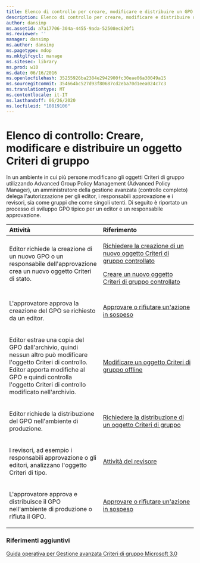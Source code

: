 ```yaml
---
title: Elenco di controllo per creare, modificare e distribuire un GPO
description: Elenco di controllo per creare, modificare e distribuire un GPO
author: dansimp
ms.assetid: a7a17706-304a-4455-9ada-52508ec620f1
ms.reviewer: ''
manager: dansimp
ms.author: dansimp
ms.pagetype: mdop
ms.mktglfcycl: manage
ms.sitesec: library
ms.prod: w10
ms.date: 06/16/2016
ms.openlocfilehash: 35255926ba2384e2942900fc30eae06a30049a15
ms.sourcegitcommit: 354664bc527d93f80687cd2eba70d1eea024c7c3
ms.translationtype: MT
ms.contentlocale: it-IT
ms.lasthandoff: 06/26/2020
ms.locfileid: "10819106"
---
```

# Elenco di controllo: Creare, modificare e distribuire un oggetto Criteri di gruppo


In un ambiente in cui più persone modificano gli oggetti Criteri di gruppo utilizzando Advanced Group Policy Management (Advanced Policy Manager), un amministratore della gestione avanzata (controllo completo) delega l'autorizzazione per gli editor, i responsabili approvazione e i revisori, sia come gruppi che come singoli utenti. Di seguito è riportato un processo di sviluppo GPO tipico per un editor e un responsabile approvazione.

<table>
<colgroup>
<col width="50%" />
<col width="50%" />
</colgroup>
<thead>
<tr class="header">
<th align="left">Attività</th>
<th align="left">Riferimento</th>
</tr>
</thead>
<tbody>
<tr class="odd">
<td align="left"><p>Editor richiede la creazione di un nuovo GPO o un responsabile dell'approvazione crea un nuovo oggetto Criteri di stato.</p></td>
<td align="left"><p><a href="request-the-creation-of-a-new-controlled-gpo-agpm30ops.md" data-raw-source="[Request the Creation of a New Controlled GPO](request-the-creation-of-a-new-controlled-gpo-agpm30ops.md)">Richiedere la creazione di un nuovo oggetto Criteri di gruppo controllato</a></p>
<p><a href="create-a-new-controlled-gpo-agpm30ops.md" data-raw-source="[Create a New Controlled GPO](create-a-new-controlled-gpo-agpm30ops.md)">Creare un nuovo oggetto Criteri di gruppo controllato</a></p></td>
</tr>
<tr class="even">
<td align="left"><p>L'approvatore approva la creazione del GPO se richiesto da un editor.</p></td>
<td align="left"><p><a href="approve-or-reject-a-pending-action-agpm30ops.md" data-raw-source="[Approve or Reject a Pending Action](approve-or-reject-a-pending-action-agpm30ops.md)">Approvare o rifiutare un'azione in sospeso</a></p></td>
</tr>
<tr class="odd">
<td align="left"><p>Editor estrae una copia del GPO dall'archivio, quindi nessun altro può modificare l'oggetto Criteri di controllo. Editor apporta modifiche al GPO e quindi controlla l'oggetto Criteri di controllo modificato nell'archivio.</p></td>
<td align="left"><p><a href="edit-a-gpo-offline-agpm30ops.md" data-raw-source="[Edit a GPO Offline](edit-a-gpo-offline-agpm30ops.md)">Modificare un oggetto Criteri di gruppo offline</a></p></td>
</tr>
<tr class="even">
<td align="left"><p>Editor richiede la distribuzione del GPO nell'ambiente di produzione.</p></td>
<td align="left"><p><a href="request-deployment-of-a-gpo-agpm30ops.md" data-raw-source="[Request Deployment of a GPO](request-deployment-of-a-gpo-agpm30ops.md)">Richiedere la distribuzione di un oggetto Criteri di gruppo</a></p></td>
</tr>
<tr class="odd">
<td align="left"><p>I revisori, ad esempio i responsabili approvazione o gli editori, analizzano l'oggetto Criteri di tipo.</p></td>
<td align="left"><p><a href="performing-reviewer-tasks-agpm30ops.md" data-raw-source="[Performing Reviewer Tasks](performing-reviewer-tasks-agpm30ops.md)">Attività del revisore</a></p></td>
</tr>
<tr class="even">
<td align="left"><p>L'approvatore approva e distribuisce il GPO nell'ambiente di produzione o rifiuta il GPO.</p></td>
<td align="left"><p><a href="approve-or-reject-a-pending-action-agpm30ops.md" data-raw-source="[Approve or Reject a Pending Action](approve-or-reject-a-pending-action-agpm30ops.md)">Approvare o rifiutare un'azione in sospeso</a></p></td>
</tr>
</tbody>
</table>

 

### Riferimenti aggiuntivi

[Guida operativa per Gestione avanzata Criteri di gruppo Microsoft 3.0](operations-guide-for-microsoft-advanced-group-policy-management-30-agpm30ops.md)

 

 





